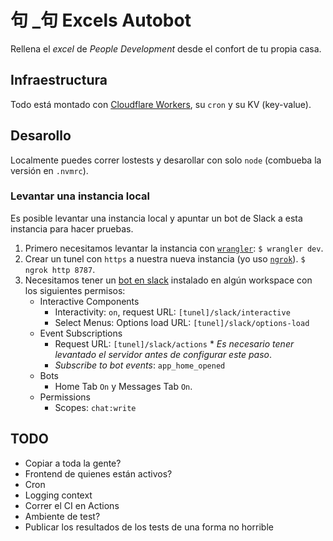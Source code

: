 # 句 \_句 Excels Autobot

Rellena el _excel_ de _People Development_ desde el confort de tu propia casa.

## Infraestructura

Todo está montado con [Cloudflare Workers](https://workers.cloudflare.com/), su `cron` y su KV (key-value).

## Desarollo

Localmente puedes correr lostests y desarollar con solo `node` (combueba la versión en `.nvmrc`).

### Levantar una instancia local

Es posible levantar una instancia local y apuntar un bot de Slack a esta instancia para hacer pruebas.

1. Primero necesitamos levantar la instancia con [`wrangler`](https://developers.cloudflare.com/workers/cli-wrangler/install-update): `$ wrangler dev`.
1. Crear un tunel con `https` a nuestra nueva instancia (yo uso [`ngrok`](https://ngrok.com/)). `$ ngrok http 8787`.
1. Necesitamos tener un [bot en slack](https://api.slack.com/apps/) instalado en algún workspace con los siguientes permisos:
   - Interactive Components
     - Interactivity: `on`, request URL: `[tunel]/slack/interactive`
     - Select Menus: Options load URL: `[tunel]/slack/options-load`
   - Event Subscriptions
     - Request URL: `[tunel]/slack/actions` \* _Es necesario tener levantado el servidor antes de configurar este paso_.
     - _Subscribe to bot events_: `app_home_opened`
   - Bots
     - Home Tab `On` y Messages Tab `On`.
   - Permissions
     - Scopes: `chat:write`

## TODO

- Copiar a toda la gente?
- Frontend de quienes están activos?
- Cron
- Logging context
- Correr el CI en Actions
- Ambiente de test?
- Publicar los resultados de los tests de una forma no horrible
